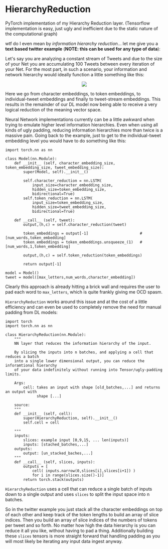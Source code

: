# HierarchyReduction

PyTorch implementation of my Hierarchy Reduction layer. (Tensorflow implementation is easy, just ugly and inefficient due to the static nature of the computational graph)

wtf do I even mean by *information hierarchy reduction*... let me give you a __text based twitter example__ (__NOTE: this can be used for any type of data__):

Let's say you are analyzing a constant stream of Tweets and due to the size of your Net you are accumulating 100 Tweets between every iteration of your Net. For the most part, in such a scenario, your information and network hierarchy would ideally function a little something like this:

<p align="center">
    <img src="https://image.ibb.co/m8sKkU/Twitter_Hierarchy_Example.jpg"/>
</p>

Here we go from character embeddings, to token embeddings, to individual-tweet embeddings and finally to tweet-stream embeddings. This results in the remainder of our DL model now being able to receive a very logical reduction of the meaning vector space.

Neural Network implementations currently can be a little awkward when trying to emulate higher level information hierarchies. Even when using all kinds of ugly padding, reducing information hierarchies more than twice is a massive pain. Going back to the example, just to get to the individual-tweet embedding level you would have to do something like this:

```
import torch.nn as nn

class Model(nn.Module):
    def __init__ (self, character_embedding_size, token_embedding_size, tweet_embedding_size):
        super(Model, self).__init__()

        self.character_reduction = nn.LSTM(
            input_size=character_embedding_size,
            hidden_size=token_embedding_size,
            bidirectional=True)
        self.token_reduction = nn.LSTM(
            input_size=token_embedding_size,
            hidden_size=tweet_embedding_size,
            bidirectional=True)

    def __call__ (self, tweet):
        output,(h,c) = self.character_reduction(tweet)

        token_embeddings = output[-1]                       # [num_words,token_embedding]
        token_embeddings = token_embeddings.unsqueeze_(1)   # [num_words,1,token_embedding]

        output,(h,c) = self.token_reduction(token_embeddings)

        return output[-1]

model = Model()
tweet = model([max_letters,num_words,character_embedding])
```

Clearly this approach is already hitting a brick wall and requires the user to pad each word to `max_letters`, which is quite frankly giving me OCD spasm.

`HierarchyReduction` works around this issue and at the cost of a little efficiency and can even be used to completely remove the need for manual padding from DL models:

```
import torch
import torch.nn as nn

class HierarchyReduction(nn.Module):
    """
    NN layer that reduces the information hierarchy of the input.

    By slicing the inputs into n batches, and applying a cell that reduces a batch
    into a single lower dimensional output, you can reduce the inforamtional hierarchy
    of your data indefinitely without running into Tensor/ugly-padding limits.

    Args:
        cell: takes an input with shape [old_batches,...] and returns an output with
              shape [...]

    source:
    """
    def __init__ (self, cell):
        super(HierarchyReduction, self).__init__()
        self.cell = cell

    """
    inputs:
        slices: example input [0,9,15, ... len(inputs)]
        inputs: [stached_batches,...]
    outputs:
        output: [un_stacked_baches,...]
    """
    def __call__ (self, slices, inputs):
        outputs = [
            cell( inputs.narrow(0,slices[i],slices[i+1]) )
            for i in range(slices.size()-1)]
        return torch.stack(outputs)
```

`HierarchyReduction` uses a cell that can reduce a single batch of inputs down to a single output and uses `slices` to split the input space into n batches.

So in the twitter example you just stack all the character embeddings on top of each other and keep track of the token lengths to build an array of slice indices. Then you build an array of slice indices of the numbers of tokens per tweet and so forth. No matter how high the data hierarchy is you can reduce it all you like, without having to pad a thing. Additionally building these `slices` tensors is more straight forward that handling padding as you will most likely be iterating any input data ingest anyway.
